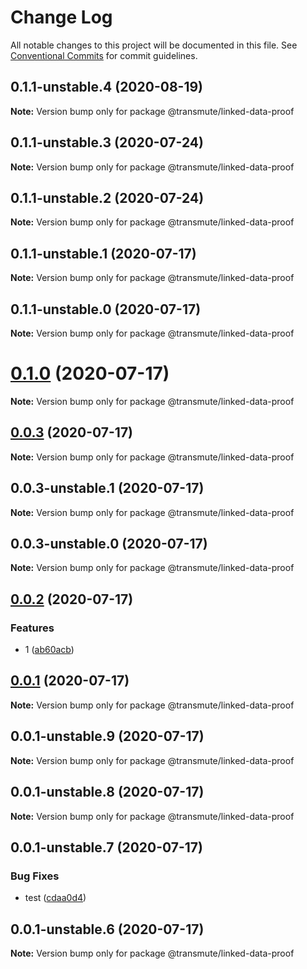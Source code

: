 # Change Log

All notable changes to this project will be documented in this file.
See [Conventional Commits](https://conventionalcommits.org) for commit guidelines.

## 0.1.1-unstable.4 (2020-08-19)

**Note:** Version bump only for package @transmute/linked-data-proof





## 0.1.1-unstable.3 (2020-07-24)

**Note:** Version bump only for package @transmute/linked-data-proof





## 0.1.1-unstable.2 (2020-07-24)

**Note:** Version bump only for package @transmute/linked-data-proof





## 0.1.1-unstable.1 (2020-07-17)

**Note:** Version bump only for package @transmute/linked-data-proof





## 0.1.1-unstable.0 (2020-07-17)

**Note:** Version bump only for package @transmute/linked-data-proof





# [0.1.0](https://github.com/transmute-industries/vc.js/compare/v0.0.3...v0.1.0) (2020-07-17)

**Note:** Version bump only for package @transmute/linked-data-proof





## [0.0.3](https://github.com/transmute-industries/vc.js/compare/v0.0.3-unstable.1...v0.0.3) (2020-07-17)

**Note:** Version bump only for package @transmute/linked-data-proof





## 0.0.3-unstable.1 (2020-07-17)

**Note:** Version bump only for package @transmute/linked-data-proof





## 0.0.3-unstable.0 (2020-07-17)

**Note:** Version bump only for package @transmute/linked-data-proof





## [0.0.2](https://github.com/transmute-industries/vc.js/compare/v0.0.1...v0.0.2) (2020-07-17)


### Features

* 1 ([ab60acb](https://github.com/transmute-industries/vc.js/commit/ab60acbaf526379fada7bcb4ab2599e17455f6da))





## [0.0.1](https://github.com/transmute-industries/vc.js/compare/v0.0.1-unstable.9...v0.0.1) (2020-07-17)

**Note:** Version bump only for package @transmute/linked-data-proof





## 0.0.1-unstable.9 (2020-07-17)

**Note:** Version bump only for package @transmute/linked-data-proof





## 0.0.1-unstable.8 (2020-07-17)

**Note:** Version bump only for package @transmute/linked-data-proof





## 0.0.1-unstable.7 (2020-07-17)


### Bug Fixes

* test ([cdaa0d4](https://github.com/transmute-industries/vc.js/commit/cdaa0d489bfb5390ed98545884642c798ce18192))





## 0.0.1-unstable.6 (2020-07-17)

**Note:** Version bump only for package @transmute/linked-data-proof
